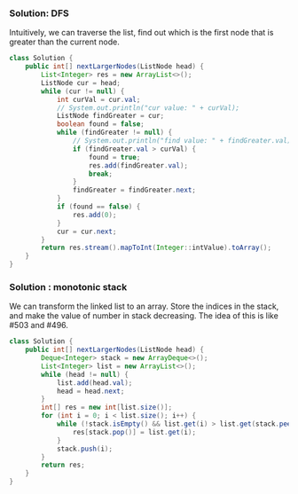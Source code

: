 ### Solution: DFS

Intuitively, we can traverse the list, find out which is the first node that is greater than the current node. 

```java
class Solution {
    public int[] nextLargerNodes(ListNode head) {
        List<Integer> res = new ArrayList<>();
        ListNode cur = head;
        while (cur != null) {
            int curVal = cur.val;
            // System.out.println("cur value: " + curVal);
            ListNode findGreater = cur;
            boolean found = false;
            while (findGreater != null) {
                // System.out.println("find value: " + findGreater.val);
                if (findGreater.val > curVal) {
                    found = true;
                    res.add(findGreater.val);
                    break;
                }
                findGreater = findGreater.next;
            }
            if (found == false) {
                res.add(0);
            }
            cur = cur.next;
        }
        return res.stream().mapToInt(Integer::intValue).toArray();
    }
}
```

### Solution : monotonic stack

We can transform the linked list to an array. Store the indices in the stack, and make the value of number in stack decreasing. The idea of this is like #503 and #496. 

```java
class Solution {
    public int[] nextLargerNodes(ListNode head) {
        Deque<Integer> stack = new ArrayDeque<>();
        List<Integer> list = new ArrayList<>();
        while (head != null) {
            list.add(head.val);
            head = head.next;
        }
        int[] res = new int[list.size()];
        for (int i = 0; i < list.size(); i++) {
            while (!stack.isEmpty() && list.get(i) > list.get(stack.peek())) {
                res[stack.pop()] = list.get(i);
            }
            stack.push(i);
        }
        return res;
    }
}
```



